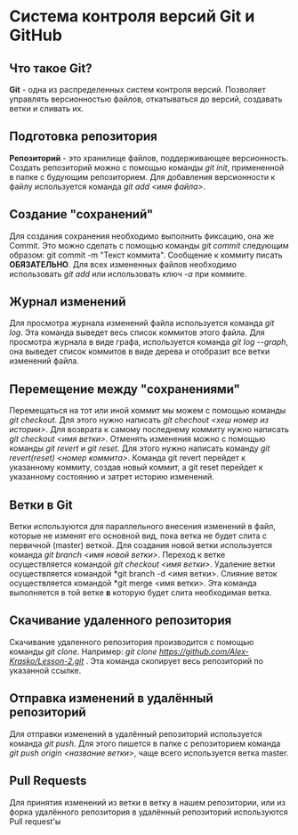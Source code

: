 # Система контроля версий Git и GitHub

## Что такое Git?

__Git__ - одна из распределенных систем контроля версий. Позволяет управлять версионностью файлов, откатываться до версий, создавать ветки и сливать их.

## Подготовка репозитория

**Репозиторий** - это хранилище файлов, поддерживающее версионность. Создать репозиторий можно с помощью команды *git init*, примененной в папке с будующим репозиторием.
Для добавления версионности к файлу используется команда *git add <имя файла>*.

## Создание "сохранений"

Для создания сохранения необходимо выполнить фиксацию, она же Commit. Это можно сделать с помощью команды *git commit* следующим образом: git commit -m "Текст коммита". Сообщение к коммиту писать **ОБЯЗАТЕЛЬНО**.
Для всех измененных файлов необходимо использовать *git add* или использовать ключ *-a* при коммите.

## Журнал изменений

Для просмотра журнала изменений файла используется команда *git log*. Эта команда выведет весь список коммитов этого файла. Для просмотра журнала в виде графа, используется команда *git log --graph*, она выведет список коммитов в виде дерева и отобразит все ветки изменений файла.

## Перемещение между "сохранениями"

Перемещаться на тот или иной коммит мы можем с помощью команды *git checkout*. Для этого нужно написать *git chechout <хеш номер из истории>*. Для возврата к самому последнему коммиту нужно написать *git checkout <имя ветки>*.
Отменять изменения можно с помощью команды *git revert* и *git reset*. Для этого нужно написать команду *git revert(reset) <номер коммита>*. Команда git revert перейдет к указанному коммиту, создав новый коммит, а git reset перейдет к указанному состоянию и затрет историю изменений.

## Ветки в Git

Ветки используются для параллельного внесения изменений в файл, которые не изменят его основной вид, пока ветка не будет слита с первичной (master) веткой.
    Для создания новой ветки используется
команда *git branch <имя новой ветки>*.
    Переход к ветке осуществляется командой
*git checkout <имя ветки>*.
    Удаление ветки осуществляется командой
*git branch -d <имя ветки>. 
    Слияние веток осуществляется командой *git
merge <имя ветки>. Эта команда выполняется в той ветке **в** которую будет слита
необходимая ветка.

## Скачивание удаленного репозитория

Скачивание удаленного репозитория производится с помощью команды *git clone*. Например: *git clone https://github.com/Alex-Krasko/Lesson-2.git* . Эта команда скопирует весь репозиторий по указанной ссылке.

## Отправка изменений в удалённый репозиторий

Для отправки изменений в удалённый репозиторий используется команда *git push*. Для этого пишется в папке с репозиторием команда *git push origin <название ветки>*, чаще всего используется ветка master.

## Pull Requests

Для принятия изменений из ветки в ветку в нашем репозитории, или из форка удалённого репозитория в удалённый репозиторий используются Pull request'ы
